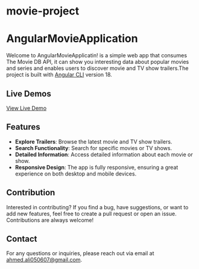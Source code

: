 # movie-project

# AngularMovieApplication

Welcome to AngularMovieApplicatin! is a simple web app that consumes The Movie DB API, it can show you interesting data about popular movies and series and enables users to discover movie and TV show trailers.The project is built with [Angular CLI](https://github.com/angular/angular-cli) version 18.

## Live Demos

 [View Live Demo](https://0ahmedali0.github.io/movie-project/)

## Features

- **Explore Trailers**: Browse the latest movie and TV show trailers.
- **Search Functionality**: Search for specific movies or TV shows.
- **Detailed Information**: Access detailed information about each movie or show.
- **Responsive Design**: The app is fully responsive, ensuring a great experience on both desktop and mobile devices.



## Contribution

Interested in contributing? If you find a bug, have suggestions, or want to add new features, feel free to create a pull request or open an issue. Contributions are always welcome!

## Contact

For any questions or inquiries, please reach out via email at [ahmed.ali050607@gmail.com](mailto:ahmed.ali050607@gmail.com).
